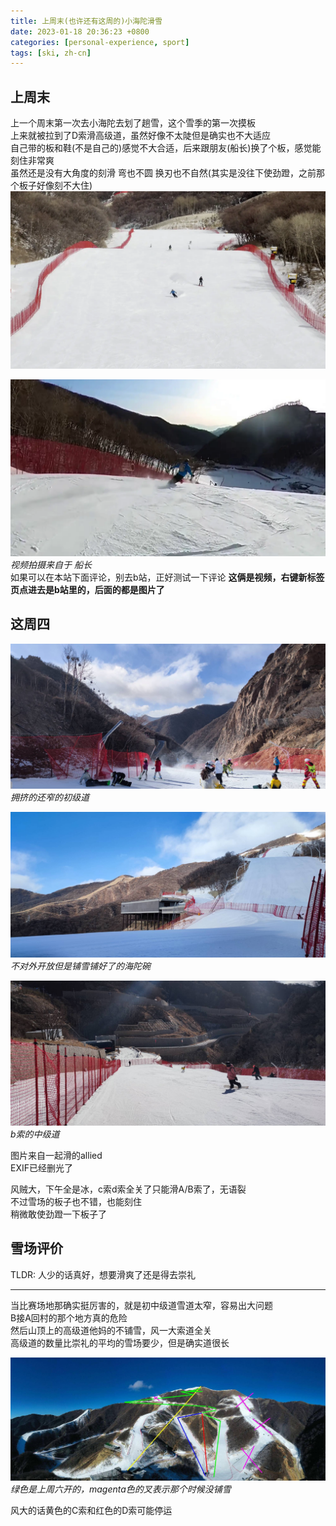 ```yaml
---
title: 上周末(也许还有这周的)小海陀滑雪
date: 2023-01-18 20:36:23 +0800
categories: [personal-experience, sport]
tags: [ski, zh-cn]
---
```


## 上周末

上一个周末第一次去小海陀去划了趟雪，这个雪季的第一次摸板  
上来就被拉到了D索滑高级道，虽然好像不太陡但是确实也不大适应  
自己带的板和鞋(不是自己的)感觉不大合适，后来跟朋友(船长)换了个板，感觉能刻住非常爽  
虽然还是没有大角度的刻滑 弯也不圆 换刃也不自然(其实是没往下使劲蹬，之前那个板子好像刻不大住)  
[![ski-0](/assets/img/vlcsnap-2023-01-25-23h06m29s947.webp)](https://www.bilibili.com/video/BV1nY4y1o78s/ "ski-0")

[![ski-1](/assets/img/vlcsnap-2023-01-25-23h05m10s129.webp)](https://www.bilibili.com/video/BV16P4y1z7nb/ "ski-1")
_视频拍摄来自于 船长_  
如果可以在本站下面评论，别去b站，正好测试一下评论
**这俩是视频，右键新标签页点进去是b站里的，后面的都是图片了**
## 这周四

![拥挤的初级道](/assets/img/mmexport0.jpg)
_拥挤的还窄的初级道_

![不开放的海陀碗](/assets/img/mmexport1.jpg)
_不对外开放但是铺雪铺好了的海陀碗_

![b索中级道](/assets/img/mmexport2.jpg)
_b索的中级道_

图片来自一起滑的allied  
EXIF已经删光了

风贼大，下午全是冰，c索d索全关了只能滑A/B索了，无语裂  
不过雪场的板子也不错，也能刻住  
稍微敢使劲蹬一下板子了  

## 雪场评价
TLDR: 人少的话真好，想要滑爽了还是得去崇礼  

***

当比赛场地那确实挺厉害的，就是初中级道雪道太窄，容易出大问题  
B接A回村的那个地方真的危险  
然后山顶上的高级道他妈的不铺雪，风一大索道全关  
高级道的数量比崇礼的平均的雪场要少，但是确实道很长  

![开放的雪道](/assets/img/open-last-sat.jpg)
_绿色是上周六开的，magenta色的叉表示那个时候没铺雪_

风大的话黄色的C索和红色的D索可能停运